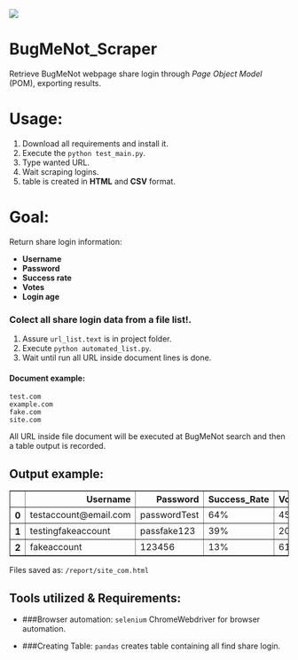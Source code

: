 
<img src="http://bugmenot.com/assets/img/logo.png">

# BugMeNot_Scraper
Retrieve BugMeNot webpage share login through _Page Object Model_ (POM), exporting results.

# Usage:
1. Download all requirements and install it.
2. Execute the `python test_main.py`.
3. Type wanted URL. 
4. Wait scraping logins.
5. table is created in **HTML** and **CSV** format.

# Goal:
 Return share login information:
- **Username**
- **Password**
- **Success rate**
- **Votes**
- **Login age**

### Colect all share login data from a file list!.
1. Assure `url_list.text` is in project folder.
2. Execute `python automated_list.py`.
3. Wait until run all URL inside document lines is done.

#### Document example:
```
test.com
example.com
fake.com
site.com
```
All URL inside file document will be executed at BugMeNot search and then a table output is recorded.

## Output example:
<table border="1" class="dataframe">
  <thead>
    <tr style="text-align: right;">
      <th></th>
      <th>Username</th>
      <th>Password</th>
      <th>Success_Rate</th>
      <th>Votes</th>
      <th>Login_Age</th>
    </tr>
  </thead>
  <tbody>
    <tr>
      <th>0</th>
      <td>testaccount@email.com</td>
      <td>passwordTest</td>
      <td>64%</td>
      <td>45</td>
      <td>5 months</td>
    </tr>
    <tr>
      <th>1</th>
      <td>testingfakeaccount</td>
      <td>passfake123</td>
      <td>39%</td>
      <td>201</td>
      <td>7 months</td>
    </tr>
    <tr>
      <th>2</th>
      <td>fakeaccount</td>
      <td>123456</td>
      <td>13%</td>
      <td>616</td>
      <td>2 years</td>
    </tr>
  </tbody>
</table>

Files saved as: `/report/site_com.html`  
## Tools utilized & Requirements:
-  ###Browser automation:
    `selenium` ChromeWebdriver for browser automation.

- ###Creating Table:
    `pandas` creates table containing all find share login.
